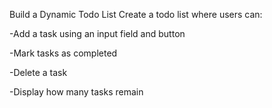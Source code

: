  Build a Dynamic Todo List
Create a todo list where users can:

-Add a task using an input field and button

-Mark tasks as completed

-Delete a task

-Display how many tasks remain

